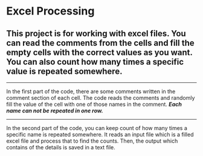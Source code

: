 # Excel Processing

## This project is for working with excel files. You can read the comments from the cells and fill the empty cells with the correct values as you want. You can also count how many times a specific value is repeated somewhere.

---

In the first part of the code, there are some comments written in the comment section of each cell. The code reads the comments and randomly fill the value of the cell with one of those names in the comment. ***Each name can not be repeated in one row.***

---

In the second part of the code, you can keep count of how many times a specific name is repeated somewhere. It reads an input file which is a filled excel file and process that to find the counts. Then, the output which contains of the details is saved in a text file.